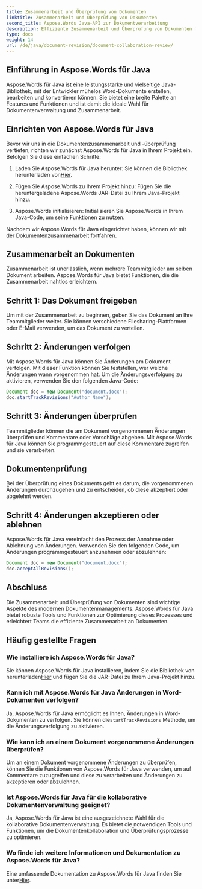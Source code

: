 ```yaml
---
title: Zusammenarbeit und Überprüfung von Dokumenten
linktitle: Zusammenarbeit und Überprüfung von Dokumenten
second_title: Aspose.Words Java-API zur Dokumentverarbeitung
description: Effiziente Zusammenarbeit und Überprüfung von Dokumenten mit Aspose.Words für Java. Erfahren Sie, wie Sie Änderungen verfolgen, Dokumente freigeben und den Workflow optimieren.
type: docs
weight: 14
url: /de/java/document-revision/document-collaboration-review/
---
```


## Einführung in Aspose.Words für Java

Aspose.Words für Java ist eine leistungsstarke und vielseitige Java-Bibliothek, mit der Entwickler mühelos Word-Dokumente erstellen, bearbeiten und konvertieren können. Sie bietet eine breite Palette an Features und Funktionen und ist damit die ideale Wahl für Dokumentenverwaltung und Zusammenarbeit.

## Einrichten von Aspose.Words für Java

Bevor wir uns in die Dokumentenzusammenarbeit und -überprüfung vertiefen, richten wir zunächst Aspose.Words für Java in Ihrem Projekt ein. Befolgen Sie diese einfachen Schritte:

1.  Laden Sie Aspose.Words für Java herunter: Sie können die Bibliothek herunterladen von[Hier](https://releases.aspose.com/words/java/).

2. Fügen Sie Aspose.Words zu Ihrem Projekt hinzu: Fügen Sie die heruntergeladene Aspose.Words JAR-Datei zu Ihrem Java-Projekt hinzu.

3. Aspose.Words initialisieren: Initialisieren Sie Aspose.Words in Ihrem Java-Code, um seine Funktionen zu nutzen.

Nachdem wir Aspose.Words für Java eingerichtet haben, können wir mit der Dokumentenzusammenarbeit fortfahren.

## Zusammenarbeit an Dokumenten

Zusammenarbeit ist unerlässlich, wenn mehrere Teammitglieder am selben Dokument arbeiten. Aspose.Words für Java bietet Funktionen, die die Zusammenarbeit nahtlos erleichtern.

## Schritt 1: Das Dokument freigeben

Um mit der Zusammenarbeit zu beginnen, geben Sie das Dokument an Ihre Teammitglieder weiter. Sie können verschiedene Filesharing-Plattformen oder E-Mail verwenden, um das Dokument zu verteilen.

## Schritt 2: Änderungen verfolgen

Mit Aspose.Words für Java können Sie Änderungen am Dokument verfolgen. Mit dieser Funktion können Sie feststellen, wer welche Änderungen wann vorgenommen hat. Um die Änderungsverfolgung zu aktivieren, verwenden Sie den folgenden Java-Code:

```java
Document doc = new Document("document.docx");
doc.startTrackRevisions("Author Name");
```

## Schritt 3: Änderungen überprüfen

Teammitglieder können die am Dokument vorgenommenen Änderungen überprüfen und Kommentare oder Vorschläge abgeben. Mit Aspose.Words für Java können Sie programmgesteuert auf diese Kommentare zugreifen und sie verarbeiten.

## Dokumentenprüfung

Bei der Überprüfung eines Dokuments geht es darum, die vorgenommenen Änderungen durchzugehen und zu entscheiden, ob diese akzeptiert oder abgelehnt werden.

## Schritt 4: Änderungen akzeptieren oder ablehnen

Aspose.Words für Java vereinfacht den Prozess der Annahme oder Ablehnung von Änderungen. Verwenden Sie den folgenden Code, um Änderungen programmgesteuert anzunehmen oder abzulehnen:

```java
Document doc = new Document("document.docx");
doc.acceptAllRevisions();
```

## Abschluss

Die Zusammenarbeit und Überprüfung von Dokumenten sind wichtige Aspekte des modernen Dokumentenmanagements. Aspose.Words für Java bietet robuste Tools und Funktionen zur Optimierung dieses Prozesses und erleichtert Teams die effiziente Zusammenarbeit an Dokumenten.

## Häufig gestellte Fragen

### Wie installiere ich Aspose.Words für Java?

 Sie können Aspose.Words für Java installieren, indem Sie die Bibliothek von herunterladen[Hier](https://releases.aspose.com/words/java/) und fügen Sie die JAR-Datei zu Ihrem Java-Projekt hinzu.

### Kann ich mit Aspose.Words für Java Änderungen in Word-Dokumenten verfolgen?

Ja, Aspose.Words für Java ermöglicht es Ihnen, Änderungen in Word-Dokumenten zu verfolgen. Sie können die`startTrackRevisions` Methode, um die Änderungsverfolgung zu aktivieren.

### Wie kann ich an einem Dokument vorgenommene Änderungen überprüfen?

Um an einem Dokument vorgenommene Änderungen zu überprüfen, können Sie die Funktionen von Aspose.Words für Java verwenden, um auf Kommentare zuzugreifen und diese zu verarbeiten und Änderungen zu akzeptieren oder abzulehnen.

### Ist Aspose.Words für Java für die kollaborative Dokumentenverwaltung geeignet?

Ja, Aspose.Words für Java ist eine ausgezeichnete Wahl für die kollaborative Dokumentenverwaltung. Es bietet die notwendigen Tools und Funktionen, um die Dokumentenkollaboration und Überprüfungsprozesse zu optimieren.

### Wo finde ich weitere Informationen und Dokumentation zu Aspose.Words für Java?

Eine umfassende Dokumentation zu Aspose.Words für Java finden Sie unter[Hier](https://reference.aspose.com/words/java/).